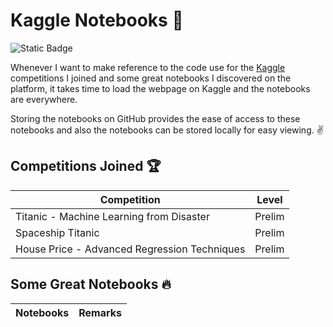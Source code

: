 # Kaggle Notebooks 📝
![Static Badge](https://img.shields.io/badge/project-notebooks-blue)

Whenever I want to make reference to the code use for the [Kaggle](https://www.kaggle.com/) competitions I joined and some great notebooks I discovered on the platform, it takes time to load the webpage on Kaggle and the notebooks are everywhere. 

Storing the notebooks on GitHub provides the ease of access to these notebooks and also the notebooks can be stored locally for easy viewing. ✌️

## Competitions Joined 🏆
| Competition | Level |
|-------------|-------|
| Titanic - Machine Learning from Disaster | Prelim|
| Spaceship Titanic | Prelim|
| House Price - Advanced Regression Techniques | Prelim|

## Some Great Notebooks 🔥
| Notebooks | Remarks |
|-------------|-------|